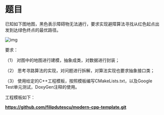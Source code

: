 # 题目

已知如下图地图，黑色表示障碍物无法通行，要求实现避障算法寻找从红色起点出发到达绿色终点的最优路径。

![img](file:///C:/Users/smtao/AppData/Local/Temp/msohtmlclip1/01/clip_image002.jpg)

 

要求：

（1） 对图中的地图进行建模，抽象成类，对数据进行封装；

（2） 思考寻路算法的实现，对问题进行拆解，对算法实现也要求抽象接口类；

（3） 使用给定的C++工程模板，按照模板编写CMakeLists.txt，以及Google Test单元测试，DoxyGen注释的使用。

 

工程模板如下：

**https://github.com/filipdutescu/modern-cpp-template.git** 

